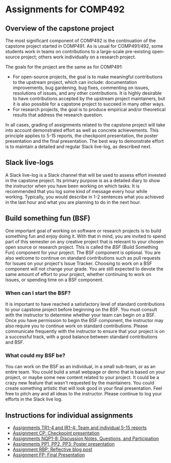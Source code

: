 # Assignments for COMP492


## Overview of the capstone project

The most significant component of COMP492 is the continuation of the
capstone project started in COMP491. As is usual for
COMP491/492, some students work in teams on contributions to a
large-scale pre-existing open-source project; others work individually
on a research project.

The goals for the project are the same as for COMP491:
* For open-source projects, the goal is to make meaningful
  contributions to the upstream project, which can include:
  documentation improvements, bug gardening, bug fixes, commenting on
  issues, resolutions of issues, and any other contributions. It is
  highly desirable to have contributions accepted by the upstream
  project maintainers, but it is also possible for a capstone
  project to succeed in many other ways.
* For research projects, the goal is to produce empirical and/or
  theoretical results that address the research question.

In all cases, grading of assignments related to the capstone
project will take into account demonstrated effort as well as concrete
achievements. This principle applies to 5-15 reports, the checkpoint
presentation, the poster presentation and the final presentation. The
best way to demonstrate effort is to maintain a detailed and regular
Slack live-log, as described next.

## Slack live-logs

A Slack live-log is a Slack channel that will be used to assess effort
invested in the capstone project. Its primary
purpose is as a detailed diary to show the instructor when you have
been working on which tasks. It is recommended that you log some kind
of message every hour while working. Typically, you would
describe in 1-2 sentences what you achieved in the last hour and
what you are planning to do in the next hour.

## Build something fun (BSF)

One important goal of working on software or research projects is to
build something fun and enjoy doing it. With that in mind, you are
invited to spend part of this semester on any creative project that is
relevant to your chosen open source or research project. This is
called the *BSF* (Build Something Fun) component for your project. The
BSF component is optional. You are also welcome to continue on
standard contributions such as pull requests for Issues on your
project's Issue Tracker. Choosing to work on a BSF component will not
change your grade. You are still expected to devote the same amount of
effort to your project, whether continuing to work on Issues, or
spending time on a BSF component. 

### When can I start the BSF?

It is important to have reached a
satisfactory level of standard contributions to your capstone project
before beginning on the BSF. You must consult with the instructor to
determine whether your team can begin on a BSF. Once you have
permission to begin the BSF component, the instructor may also require
you to continue work on standard contributions. Please communicate
frequently with the instructor to ensure that your project is on a
successful track, with a good balance between standard contributions
and BSF.

### What could my BSF be?

You can work on the BSF as an individual, in a small sub-team, or as an
entire team. You could build a small webpage or demo that is based on
your project, or maybe some new content related to your project. It
could be a crazy new feature that wasn't requested by the
maintainers. You could create something artistic that will look good
in your final presentation. Feel free to pitch any and all ideas to
the instructor. Please continue to log your efforts in the Slack live
log.


## Instructions for individual assignments

* [Assignments TR1-4 and IR1-4: Team and individual 5-15 reports](TR-IR.docx)
* [Assignment CP: Checkpoint presentation](CP.docx)
* [Assignments NQP1-8: Discussion Notes, Questions, and Participation](NQP.docx)
* [Assignments PP1, PP2, PP3: Poster presentation](PP.docx)
* [Assignment RBP: Reflective blog post](RBP.docx)
* [Assignment FP: Final Presentation](FP.docx)

